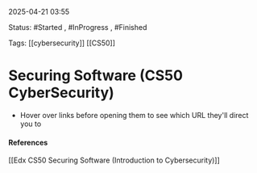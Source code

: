 
2025-04-21 03:55

Status: #Started , #InProgress , #Finished 

Tags: [[cybersecurity]] [[CS50]]

# Securing Software (CS50 CyberSecurity)

- Hover over links before opening them to see which URL they'll direct you to





#### References
[[Edx CS50 Securing Software (Introduction to Cybersecurity)]]